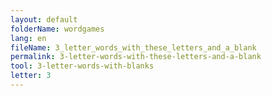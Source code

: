 ```yaml
---
layout: default
folderName: wordgames
lang: en
fileName: 3_letter_words_with_these_letters_and_a_blank
permalink: 3-letter-words-with-these-letters-and-a-blank
tool: 3-letter-words-with-blanks
letter: 3
---
```


